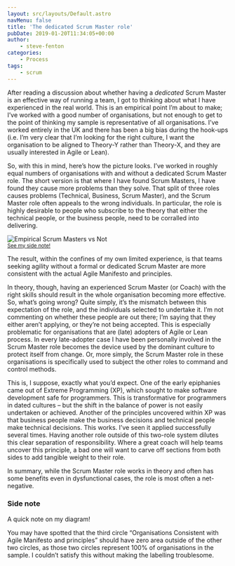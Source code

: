 ```yaml
---
layout: src/layouts/Default.astro
navMenu: false
title: 'The dedicated Scrum Master role'
pubDate: 2019-01-20T11:34:05+00:00
author:
    - steve-fenton
categories:
    - Process
tags:
    - scrum
---
```


After reading a discussion about whether having a *dedicated* Scrum Master is an effective way of running a team, I got to thinking about what I have experienced in the real world. This is an empirical point I’m about to make; I’ve worked with a good number of organisations, but not enough to get to the point of thinking my sample is representative of all organisations. I’ve worked entirely in the UK and there has been a big bias during the hook-ups (i.e. I’m very clear that I’m looking for the right culture, I want the organisation to be aligned to Theory-Y rather than Theory-X, and they are usually interested in Agile or Lean).

So, with this in mind, here’s how the picture looks. I’ve worked in roughly equal numbers of organisations with and without a dedicated Scrum Master role. The short version is that where I have found Scrum Masters, I have found they cause more problems than they solve. That split of three roles causes problems (Technical, Business, Scrum Master), and the Scrum Master role often appeals to the wrong individuals. In particular, the role is highly desirable to people who subscribe to the theory that either the technical people, or the business people, need to be corralled into delivering.

![Empirical Scrum Masters vs Not](/img/2019/01/empirical-scrum-masters-vs-not.png)  
<small>[See my side note!](#side-note)</small>

The result, within the confines of my own limited experience, is that teams seeking agility without a formal or dedicated Scrum Master are more consistent with the actual Agile Manifesto and principles.

In theory, though, having an experienced Scrum Master (or Coach) with the right skills should result in the whole organisation becoming more effective. So, what’s going wrong? Quite simply, it’s the mismatch between this expectation of the role, and the individuals selected to undertake it. I’m not commenting on whether these people are out there; I’m saying that they either aren’t applying, or they’re not being accepted. This is especially problematic for organisations that are (late) adopters of Agile or Lean process. In every late-adopter case I have been personally involved in the Scrum Master role becomes the device used by the dominant culture to protect itself from change. Or, more simply, the Scrum Master role in these organisations is specifically used to subject the other roles to command and control methods.

This is, I suppose, exactly what you’d expect. One of the early epiphanies came out of Extreme Programming (XP), which sought to make software development safe for programmers. This is transformative for programmers in dated cultures – but the shift in the balance of power is not easily undertaken or achieved. Another of the principles uncovered within XP was that business people make the business decisions and technical people make technical decisions. This works. I’ve seen it applied successfully several times. Having another role outside of this two-role system dilutes this clear separation of responsibility. Where a great coach will help teams uncover this principle, a bad one will want to carve off sections from both sides to add tangible weight to their role.

In summary, while the Scrum Master role works in theory and often has some benefits even in dysfunctional cases, the role is most often a net-negative.

### Side note

A quick note on my diagram!

You may have spotted that the third circle “Organisations Consistent with Agile Manifesto and principles” should have zero area outside of the other two circles, as those two circles represent 100% of organisations in the sample. I couldn’t satisfy this without making the labelling troublesome.